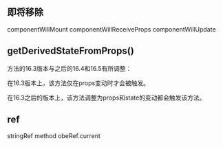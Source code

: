 ## 即将移除

componentWillMount
componentWillReceiveProps
componentWillUpdate

## getDerivedStateFromProps()
方法的16.3版本与之后的16.4和16.5有所调整：

在16.3版本上，该方法仅在props变动时才会被触发。

在16.3之后的版本上，该方法调整为props和state的变动都会触发该方法。


## ref
stringRef 
method
obeRef.current 